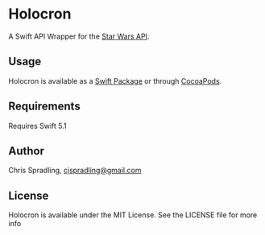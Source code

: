 # Holocron

A Swift API Wrapper for the [Star Wars API](https://swapi.co).

## Usage

Holocron is available as a [Swift Package](https://swift.org/package-manager/) or through [CocoaPods](https://guides.cocoapods.org/using/getting-started.html).

## Requirements

Requires Swift 5.1

## Author

Chris Spradling, cjspradling@gmail.com

## License

Holocron is available under the MIT License. See the LICENSE file for more info
